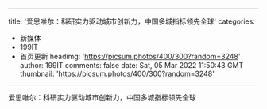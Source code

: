 
---
title: '爱思唯尔：科研实力驱动城市创新力，中国多城指标领先全球'
categories: 
 - 新媒体
 - 199IT
 - 首页更新
headimg: 'https://picsum.photos/400/300?random=3248'
author: 199IT
comments: false
date: Sat, 05 Mar 2022 11:50:43 GMT
thumbnail: 'https://picsum.photos/400/300?random=3248'
---

<div>   
爱思唯尔：科研实力驱动城市创新力，中国多城指标领先全球  
</div>
            